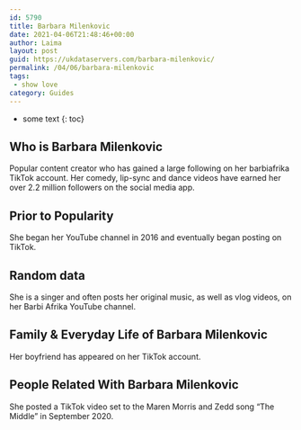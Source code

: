 ```yaml
---
id: 5790
title: Barbara Milenkovic
date: 2021-04-06T21:48:46+00:00
author: Laima
layout: post
guid: https://ukdataservers.com/barbara-milenkovic/
permalink: /04/06/barbara-milenkovic
tags:
 - show love
category: Guides
---
```


* some text
{: toc}


## Who is Barbara Milenkovic
                  
                  
                  
Popular content creator who has gained a large following on her barbiafrika TikTok account. Her comedy, lip-sync and dance videos have earned her over 2.2 million followers on the social media app. 
                  
              
            
              
            
                
                
                
## Prior to Popularity
                  
                  
                  
She began her YouTube channel in 2016 and eventually began posting on TikTok.
                  
              
            
              
            
                
                
                
## Random data
                  
                  
                  
She is a singer and often posts her original music, as well as vlog videos, on her Barbi Afrika YouTube channel.  
                  
              
            
              
            
                
                
                
## Family & Everyday Life of Barbara Milenkovic
                  
                  
                  
Her boyfriend has appeared on her TikTok account. 
                  
              
            
              
            
                
                
                
## People Related With Barbara Milenkovic
                  
                  
                  
She posted a TikTok video set to the Maren Morris and Zedd song &#8220;The Middle&#8221; in September 2020. 
                  
              
            
              
            
                
              
            
              
              
            
            
              
            
          
          
          